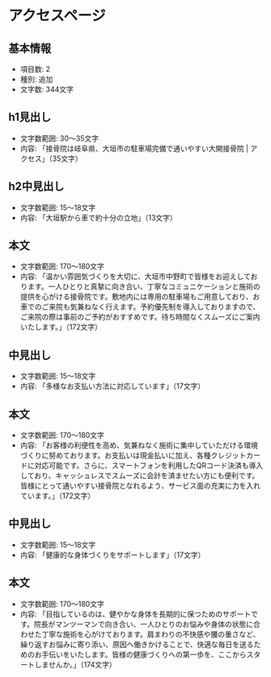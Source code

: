 # アクセスページ

## 基本情報
- 項目数: 2
- 種別: 追加
- 文字数: 344文字

## h1見出し
- 文字数範囲: 30～35文字
- 内容: 「接骨院は岐阜県、大垣市の駐車場完備で通いやすい大関接骨院 | アクセス」（35文字）

## h2中見出し
- 文字数範囲: 15～18文字
- 内容: 「大垣駅から車で約十分の立地」（13文字）

## 本文
- 文字数範囲: 170～180文字
- 内容: 「温かい雰囲気づくりを大切に、大垣市中野町で皆様をお迎えしております。一人ひとりと真摯に向き合い、丁寧なコミュニケーションと施術の提供を心がける接骨院です。敷地内には専用の駐車場もご用意しており、お車でのご来院も気兼ねなく行えます。予約優先制を導入しておりますので、ご来院の際は事前のご予約がおすすめです。待ち時間なくスムーズにご案内いたします。」（172文字）

## 中見出し
- 文字数範囲: 15～18文字
- 内容: 「多様なお支払い方法に対応しています」（17文字）

## 本文
- 文字数範囲: 170～180文字
- 内容: 「お客様の利便性を高め、気兼ねなく施術に集中していただける環境づくりに努めております。お支払いは現金払いに加え、各種クレジットカードに対応可能です。さらに、スマートフォンを利用したQRコード決済も導入しており、キャッシュレスでスムーズに会計を済ませたい方にも便利です。皆様にとって通いやすい接骨院となれるよう、サービス面の充実に力を入れています。」（172文字）

## 中見出し
- 文字数範囲: 15～18文字
- 内容: 「健康的な身体づくりをサポートします」（17文字）

## 本文
- 文字数範囲: 170～180文字
- 内容: 「目指しているのは、健やかな身体を長期的に保つためのサポートです。院長がマンツーマンで向き合い、一人ひとりのお悩みや身体の状態に合わせた丁寧な施術を心がけております。肩まわりの不快感や腰の重さなど、繰り返すお悩みに寄り添い、原因へ働きかけることで、快適な毎日を送るためのお手伝いをいたします。皆様の健康づくりへの第一歩を、ここからスタートしませんか。」（174文字）

